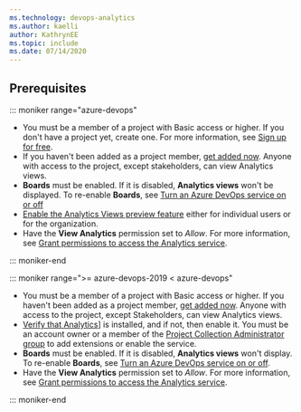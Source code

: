 ```yaml
---
ms.technology: devops-analytics
ms.author: kaelli
author: KathrynEE
ms.topic: include
ms.date: 07/14/2020
---
```


<a id="prerequisites">  </a>

## Prerequisites  


::: moniker range="azure-devops"

- You must be a member of a project with Basic access or higher. If you don't have a project yet, create one. For more information, see [Sign up for free](../../user-guide/sign-up-invite-teammates.md). 
- If you haven't been added as a project member, [get added now](../../organizations/accounts/add-organization-users.md). Anyone with access to the project, except stakeholders, can view Analytics views.
- **Boards** must be enabled. If it is disabled, **Analytics views** won't be displayed. To re-enable **Boards**, see [Turn an Azure DevOps service on or off](../../organizations/settings/set-services.md)
- [Enable the Analytics Views preview feature](../../project/navigation/preview-features.md) either for individual users or for the organization. 
- Have the **View Analytics**  permission set to *Allow*. For more information, see [Grant permissions to access the Analytics service](../powerbi/analytics-security.md).


::: moniker-end


::: moniker range=">= azure-devops-2019 < azure-devops"

- You must be a member of a project with Basic access or higher. If you haven't been added as a project member, [get added now](../../organizations/security/add-users-team-project.md). Anyone with access to the project, except Stakeholders, can view Analytics views.
- [Verify that Analytics](../dashboards/analytics-extension.md)] is installed, and if not, then enable it. You must be an account owner or a member of the [Project Collection Administrator group](../../organizations/security/set-project-collection-level-permissions.md) to add extensions or enable the service. 
- **Boards** must be enabled. If it is disabled, **Analytics views** won't display. To re-enable **Boards**, see [Turn an Azure DevOps service on or off](../../organizations/settings/set-services.md).
- Have the **View Analytics** permission set to *Allow*. For more information, see [Grant permissions to access the Analytics service](../powerbi/analytics-security.md).

::: moniker-end
